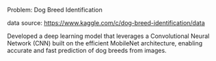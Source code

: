 Problem: Dog Breed Identification

data source: https://www.kaggle.com/c/dog-breed-identification/data

Developed a deep learning model that leverages a Convolutional Neural Network (CNN) built on the efficient MobileNet architecture, enabling accurate and fast prediction of dog breeds from images. 
